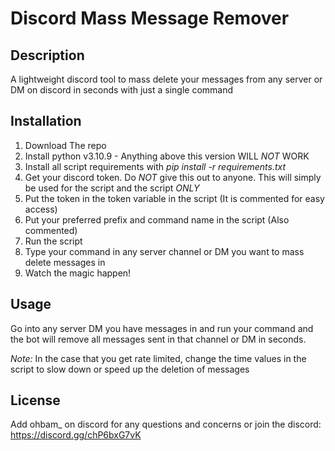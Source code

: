 # Discord Mass Message Remover

## Description 
A lightweight discord tool to mass delete your messages from any server or DM on discord in seconds with just a single command


## Installation 
1. Download The repo
2. Install python v3.10.9 - Anything above this version WILL *NOT* WORK
3. Install all script requirements with *pip install -r requirements.txt*
4. Get your discord token. Do *NOT* give this out to anyone. This will simply be used for the script and the script *ONLY*
5. Put the token in the token variable in the script (It is commented for easy access)
6. Put your preferred prefix and command name in the script (Also commented)
7. Run the script
8. Type your command in any server channel or DM you want to mass delete messages in
9. Watch the magic happen!

## Usage 
Go into any server DM you have messages in and run your command and the bot will remove all messages sent in that channel or DM in seconds.

*Note:*
In the case that you get rate limited, change the time values in the script to slow down or speed up the deletion of messages


## License 


Add ohbam_ on discord for any questions and concerns
or join the discord: https://discord.gg/chP6bxG7vK



